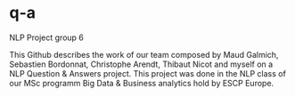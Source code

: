 # q-a
NLP Project group 6

This Github describes the work of our team composed by Maud Galmich, Sebastien Bordonnat, Christophe Arendt, Thibaut Nicot and myself on 
a NLP Question & Answers project. This project was done in the NLP class of our MSc programm Big Data & Business analytics hold by ESCP Europe.

